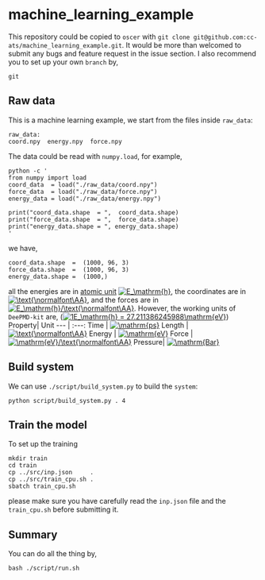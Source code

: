 # machine_learning_example
This repository could be copied to `oscer` with `git clone git@github.com:cc-ats/machine_learning_example.git`. It would be more than welcomed to submit any bugs and feature request in the issue section. I also recommend you to set up your own `branch` by,
```
git 
```
## Raw data
This is a machine learning example, we start from the files inside `raw_data`:
```
raw_data:
coord.npy  energy.npy  force.npy
```
The data could be read with `numpy.load`, for example, 
```
python -c '
from numpy import load
coord_data  = load("./raw_data/coord.npy")
force_data  = load("./raw_data/force.npy")
energy_data = load("./raw_data/energy.npy")

print("coord_data.shape  = ",  coord_data.shape)
print("force_data.shape  = ",  force_data.shape)
print("energy_data.shape = ", energy_data.shape)
'
```
we have,
```
coord_data.shape  =  (1000, 96, 3)
force_data.shape  =  (1000, 96, 3)
energy_data.shape =  (1000,)
```
all the energies are in [atomic unit](https://en.wikipedia.org/wiki/Hartree_atomic_units) <a href="https://www.codecogs.com/eqnedit.php?latex=E_\mathrm{h}" target="_blank"><img src="https://latex.codecogs.com/gif.latex?E_\mathrm{h}" title="E_\mathrm{h}" /></a>, the coordinates are in  <a href="https://www.codecogs.com/eqnedit.php?latex=\text{\normalfont\AA}" target="_blank"><img src="https://latex.codecogs.com/gif.latex?\text{\normalfont\AA}" title="\text{\normalfont\AA}" /></a>, and the forces are in <a href="https://www.codecogs.com/eqnedit.php?latex=E_\mathrm{h}/\text{\normalfont\AA}" target="_blank"><img src="https://latex.codecogs.com/gif.latex?E_\mathrm{h}/\text{\normalfont\AA}" title="E_\mathrm{h}/\text{\normalfont\AA}" /></a>. However, the working units of `DeePMD-kit` are, (<a href="https://www.codecogs.com/eqnedit.php?latex=1E_\mathrm{h}&space;=&space;27.211386245988\mathrm{eV}" target="_blank"><img src="https://latex.codecogs.com/gif.latex?1E_\mathrm{h}&space;=&space;27.211386245988\mathrm{eV}" title="1E_\mathrm{h} = 27.211386245988\mathrm{eV}" /></a>)
Property| Unit
---	| :---:
Time	| <a href="https://www.codecogs.com/eqnedit.php?latex=\mathrm{ps}" target="_blank"><img src="https://latex.codecogs.com/gif.latex?\mathrm{ps}" title="\mathrm{ps}" /></a>
Length	| <a href="https://www.codecogs.com/eqnedit.php?latex=\text{\normalfont\AA}" target="_blank"><img src="https://latex.codecogs.com/gif.latex?\text{\normalfont\AA}" title="\text{\normalfont\AA}" /></a>
Energy	| <a href="https://www.codecogs.com/eqnedit.php?latex=\mathrm{eV}" target="_blank"><img src="https://latex.codecogs.com/gif.latex?\mathrm{eV}" title="\mathrm{eV}" /></a>
Force	| <a href="https://www.codecogs.com/eqnedit.php?latex=\mathrm{eV}/\text{\normalfont\AA}" target="_blank"><img src="https://latex.codecogs.com/gif.latex?\mathrm{eV}/\text{\normalfont\AA}" title="\mathrm{eV}/\text{\normalfont\AA}" /></a>
Pressure| <a href="https://www.codecogs.com/eqnedit.php?latex=\mathrm{Bar}" target="_blank"><img src="https://latex.codecogs.com/gif.latex?\mathrm{Bar}" title="\mathrm{Bar}" /></a>

## Build system
We can use `./script/build_system.py` to build the `system`:
```
python script/build_system.py . 4
```

## Train the model
To set up the training
```
mkdir train
cd train
cp ../src/inp.json     .
cp ../src/train_cpu.sh .
sbatch train_cpu.sh
```
please make sure you have carefully read the `inp.json` file and the `train_cpu.sh` before submitting it.

## Summary
You can do all the thing by,
```
bash ./script/run.sh
```
